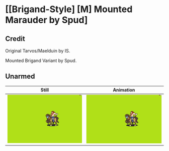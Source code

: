 # [\[Brigand-Style\] \[M\] Mounted Marauder by Spud]

## Credit

Original Tarvos/Maelduin by IS.

Mounted Brigand Variant by Spud.

## Unarmed

| Still | Animation |
| :---: | :-------: |
| ![Unarmed still](./Unarmed_000.png) | ![Unarmed animation](./Unarmed.gif) |
